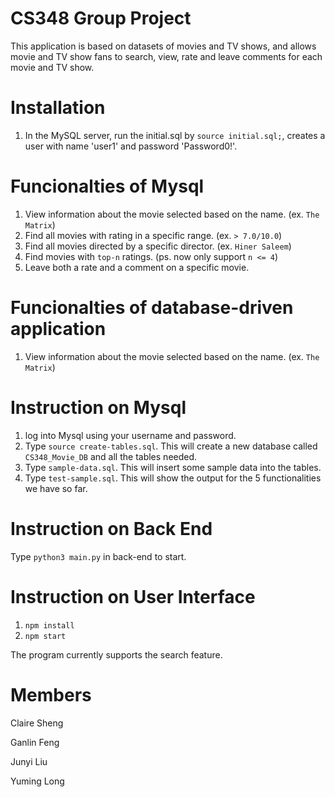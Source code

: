 # CS348 Group Project

This application is based on datasets of movies and TV shows, and allows movie and TV show fans to search, view, rate and leave comments for each movie and TV show.

# Installation
1. In the MySQL server, run the initial.sql by `source initial.sql;`, creates a user with name 'user1' and password 'Password0!'.

# Funcionalties of Mysql
1. View information about the movie selected based on the name. (ex. `The Matrix`)
2. Find all movies with rating in a specific range. (ex. `> 7.0/10.0`)
3. Find all movies directed by a specific director. (ex. `Hiner Saleem`)
4. Find movies with `top-n` ratings. (ps. now only support `n <= 4`)
5. Leave both a rate and a comment on a specific movie.

# Funcionalties of database-driven application
1. View information about the movie selected based on the name. (ex. `The Matrix`)

# Instruction on Mysql
1. log into Mysql using your username and password.
2. Type `source create-tables.sql`. This will create a new database called `CS348_Movie_DB` and all the tables needed.
3. Type `sample-data.sql`. This will insert some sample data into the tables.
4. Type `test-sample.sql`. This will show the output for the 5 functionalities we have so far.

# Instruction on Back End
Type `python3 main.py` in back-end to start.

# Instruction on User Interface
1. `npm install`
2. `npm start`

The program currently supports the search feature.

# Members
Claire Sheng

Ganlin Feng

Junyi Liu

Yuming Long

